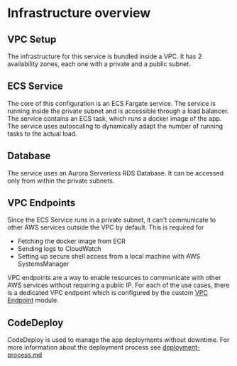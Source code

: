 # Infrastructure overview

## VPC Setup
The infrastructure for this service is bundled inside a VPC. It has 2 availability zones, each one with a private and a public subnet.

## ECS Service
The core of this configuration is an ECS Fargate service. The service is running inside the private subnet and is accessible through a load balancer.
The service contains an ECS task, which runs a docker image of the app. The service uses autoscaling to dynamically adapt the number of running tasks to the actual load. 

## Database
The service uses an Aurora Serverless RDS Database. It can be accessed only from within the private subnets.

## VPC Endpoints
Since the ECS Service runs in a private subnet, it can't communicate to other AWS services outside the VPC by default. This is required for
* Fetching the docker image from ECR
* Sending logs to CloudWatch
* Setting up secure shell access from a local machine with AWS SystemsManager

VPC endpoints are a way to enable resources to communicate with other AWS services without requiring a public IP. For each of the use cases, there is a dedicated VPC endpoint which is configured by the custom [VPC Endpoint](../app/modules/vpc_endpoint/README.md) module.  

## CodeDeploy
CodeDeploy is used to manage the app deployments without downtime. For more information about the deployment process see [deployment-process.md](./deployment-process.md)

